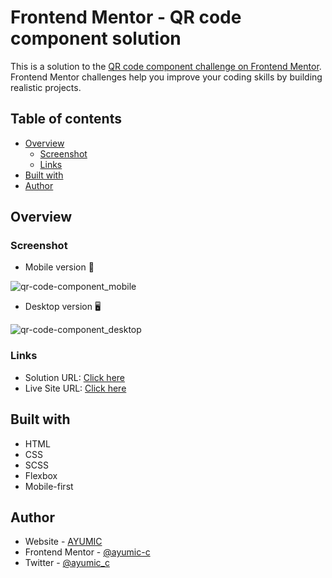 # Frontend Mentor - QR code component solution

This is a solution to the [QR code component challenge on Frontend Mentor](https://www.frontendmentor.io/challenges/qr-code-component-iux_sIO_H). Frontend Mentor challenges help you improve your coding skills by building realistic projects. 

## Table of contents

- [Overview](#overview)
  - [Screenshot](#screenshot)
  - [Links](#links)
- [Built with](#built-with)
- [Author](#author)

## Overview

### Screenshot

- Mobile version 📱

![qr-code-component_mobile](https://user-images.githubusercontent.com/92932301/236671196-79ad828e-8444-4e23-89b0-2e0ed2cb64ee.png)

- Desktop version 🖥️

![qr-code-component_desktop](https://user-images.githubusercontent.com/92932301/236671207-881287f0-3d35-49ce-99e7-1308cb6267ee.png)

### Links

- Solution URL: [Click here](https://www.frontendmentor.io/solutions/qr-code-component-gE4slYf7dX)
- Live Site URL: [Click here](https://ayumic-c.github.io/frontend-mentor_qr-code-component/)

## Built with

- HTML
- CSS
- SCSS
- Flexbox
- Mobile-first

## Author

- Website - [AYUMIC](https://ayumic-c.github.io/ayumic)
- Frontend Mentor - [@ayumic-c](https://www.frontendmentor.io/profile/ayumic-c)
- Twitter - [@ayumic_c](https://twitter.com/ayumic_c)
